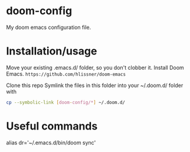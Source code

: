 # doom-config

My doom emacs configuration file.

# Installation/usage
Move your existing .emacs.d/ folder, so you don't clobber it.
Install Doom Emacs. 
`https://github.com/hlissner/doom-emacs`

Clone this repo 
Symlink the files in this folder into your ~/.doom.d/ folder with

``` sh
cp --symbolic-link [doom-config/*] ~/.doom.d/
```

# Useful commands
alias dr='~/.emacs.d/bin/doom sync'
